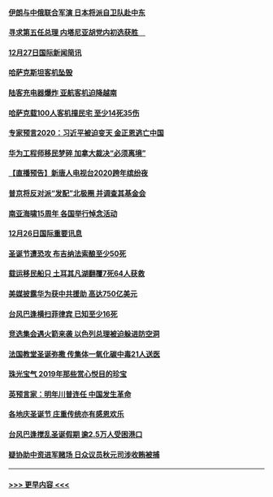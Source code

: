 #### [伊朗与中俄联合军演 日本将派自卫队赴中东](../pages/prog202/a102738823.md?t=12280511) 
#### [寻求第五任总理 内塔尼亚胡党内初选获胜　](../pages/prog202/a102738772.md?t=12280511) 
#### [12月27日国际新闻简讯](../pages/prog202/a102738604.md?t=12280511) 
#### [哈萨克斯坦客机坠毁](../pages/prog202/a102738606.md?t=12280511) 
#### [陆客充电器爆炸 亚航客机迫降越南](../pages/prog202/a102738530.md?t=12280511) 
#### [哈萨克载100人客机撞民宅 至少14死35伤](../pages/prog202/a102738485.md?t=12280511) 
#### [专家预言2020：习近平被迫变天 金正恩逃亡中国](../pages/prog202/a102738340.md?t=12280511) 
#### [华为工程师移民梦碎 加拿大裁决“必须离境”](../pages/prog202/a102738306.md?t=12280511) 
#### [【直播预告】新唐人电视台2020跨年缤纷夜](../pages/prog202/a102738273.md?t=12280511) 
#### [普京将反对派“发配”北极圈 并调查其基金会](../pages/prog202/a102738056.md?t=12280511) 
#### [南亚海啸15周年 各国举行悼念活动](../pages/prog202/a102738043.md?t=12280511) 
#### [12月26日国际重要讯息](../pages/prog202/a102737872.md?t=12280511) 
#### [圣诞节遭恐攻 布吉纳法索酿至少50死](../pages/prog202/a102737869.md?t=12280511) 
#### [载运移民船只 土耳其凡湖翻覆7死64人获救](../pages/prog202/a102737839.md?t=12280511) 
#### [美媒披露华为获中共援助 高达750亿美元](../pages/prog202/a102737744.md?t=12280511) 
#### [台风巴逢横扫菲律宾 已知至少16死](../pages/prog202/a102737673.md?t=12280511) 
#### [竞选集会遇火箭来袭 以色列总理被迫躲进防空洞](../pages/prog202/a102737659.md?t=12280511) 
#### [法国教堂圣诞弥撒 传集体一氧化碳中毒21人送医](../pages/prog202/a102737634.md?t=12280511) 
#### [珠光宝气 2019年那些赏心悦目的珍宝](../pages/prog202/a102737509.md?t=12280511) 
#### [英预言家：明年川普连任 中国发生革命](../pages/prog202/a102737473.md?t=12280511) 
#### [各地庆圣诞节 庄重传统亦有感恩欢乐](../pages/prog202/a102737408.md?t=12280511) 
#### [台风巴逢搅乱圣诞假期 逾2.5万人受困港口](../pages/prog202/a102737251.md?t=12280511) 
#### [疑协助中资进军赌场 日众议员秋元司涉收贿被捕](../pages/prog202/a102737233.md?t=12280511) 

----
#### [ >>> 更早内容 <<< ](../indexes/prog202-earlier.md)

